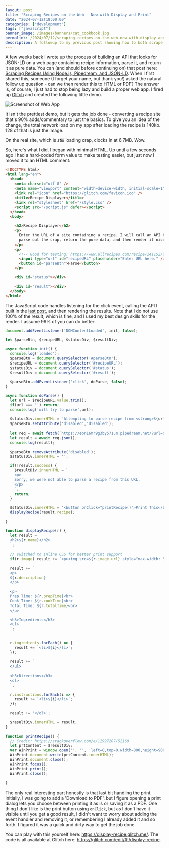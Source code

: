 ```yaml
---
layout: post
title: "Scraping Recipes on the Web - Now with Display and Print"
date: "2024-07-12T18:00:00"
categories: ["development"]
tags: ["javascript"]
banner_image: /images/banners/cat_cookbook.jpg
permalink: /2024/07/12/scraping-recipes-on-the-web-now-with-display-and-print
description: A followup to my previous post showing how to both scrape AND display recipes.
---
```


A few weeks back I wrote up the process of building an API that looks for JSON-LD on a web page containing recipe information, parse it, and return it as pure data. You can (and should before continuing on) that post here: [Scraping Recipes Using Node.js, Pipedream, and JSON-LD](https://www.raymondcamden.com/2024/06/12/scraping-recipes-using-nodejs-pipedream-and-json-ld). When I first shared this, someone (I forget your name, but thank you!) asked the natural follow up question - can we then render this to HTML or PDF? The answer is, of course, I just had to stop being lazy and build a proper web app. I fired up [Glitch](https://glitch.com) and created the following little demo.

<p>
<img src="https://static.raymondcamden.com/images/2024/07/recipe1.jpg" alt="Screenshot of Web App" class="imgborder imgcenter" loading="lazy">
</p>

It isn't the prettiest demo, but it gets the job done - converting a recipe site that's 90% adds/commentary to just the basics. To give you an idea of the change, the total network load on my app after loading the recipe is 140kb. 128 of that is just the image. 

On the real site, which is *still* loading crap, clocks in at 6.7MB. Wow. 

So, here's what I did. I began with minimal HTML. Up until a few seconds ago I had a hard-coded form value to make testing easier, but just now I moved it to an HTML comment:

```html
<!DOCTYPE html>
<html lang="en">
  <head>
    <meta charset="utf-8" />
    <meta name="viewport" content="width=device-width, initial-scale=1" />
    <link rel="icon" href="https://glitch.com/favicon.ico" />
    <title>Recipe Displayer</title>
    <link rel="stylesheet" href="/style.css" />
    <script src="/script.js" defer></script>    
  </head>
  <body>
  
    <h2>Recipe Displayer</h2>
    <p>
      Enter the URL of a site containing a recipe. I will call an API to try to
      parse out the crap, return the pure data, and then render it nicely below.
    </p>
    <p>
      <!-- Good for testing: https://www.allrecipes.com/recipe/241152/fried-chicken-wings/ -->
      <input type="url" id="recipeURL" placeholder="Enter URL here." /> 
      <button id="parseBtn">Parse</button>
    </p>

    <div id="status"></div>
    
    <div id="result"></div>
  </body>
</html>
```

The JavaScript code handles listening for the click event, calling the API I built in the [last post](https://www.raymondcamden.com/2024/06/12/scraping-recipes-using-nodejs-pipedream-and-json-ld), and then rendering the results. Note that I do not use 100% of the result, which is fine, and I used my best design skills for the render. I assume 99% of you can do better:

```js
document.addEventListener('DOMContentLoaded', init, false);

let $parseBtn, $recipeURL, $statusDiv, $resultDiv;

async function init() {
  console.log('loaded');
  $parseBtn = document.querySelector('#parseBtn');
  $recipeURL = document.querySelector('#recipeURL');
  $statusDiv = document.querySelector('#status');
  $resultDiv = document.querySelector('#result');
  
  $parseBtn.addEventListener('click', doParse, false);
}

async function doParse() {
  let url = $recipeURL.value.trim();
  if(url === '') return;
  console.log('will try to parse',url);
  
  $statusDiv.innerHTML = `Attempting to parse recipe from <strong>${url}</strong>`;
  $parseBtn.setAttribute('disabled','disabled');
  
  let req = await fetch(`https://eon16mr9g3by571.m.pipedream.net/?url=${url}`);
  let result = await req.json();
  console.log(result);
  
  $parseBtn.removeAttribute('disabled');
  $statusDiv.innerHTML = '';

  if(!result.success) {
    $resultDiv.innerHTML = `
    <p>
    Sorry, we were not able to parse a recipe from this URL.
    </p>
    `;
    return;
  }

  $statusDiv.innerHTML = '<button onClick="printRecipe()">Print This</button>';
  displayRecipe(result.recipe);
  
}

function displayRecipe(r) {
  let result = `
  <h2>${r.name}</h2>
  `;
  
  // switched to inline CSS for better print support
  if(r.image) result += `<p><img src=${r.image.url} style="max-width: 500px"></p>`;
  
  result += `
  <p>
  ${r.description}
  </p>
  
  <p>
  Prep Time: ${r.prepTime}<br>
  Cook Time: ${r.cookTime}<br>
  Total Time: ${r.totalTime}<br>
  </p>

  <h3>Ingredients</h3>
  <ul>
  `;
  
  
  r.ingredients.forEach(i => {
    result += `<li>${i}</li>`;
  });
  
  result += `
  </ul>
  
  <h3>Directions</h3>
  <ol>
  `;
  
  r.instructions.forEach(i => {
    result += `<li>${i}</li>`;
  });
  
  result += '</ol>';

  $resultDiv.innerHTML = result;
}

function printRecipe() {
  // Credit: https://stackoverflow.com/a/12997207/52160
  let prtContent = $resultDiv;
  var WinPrint = window.open('', '', 'left=0,top=0,width=800,height=900,toolbar=0,scrollbars=0,status=0');
  WinPrint.document.write(prtContent.innerHTML);
  WinPrint.document.close();
  WinPrint.focus();
  WinPrint.print();
  WinPrint.close();
  
}
```

The only real interesting part honestly is that last bit handling the print. Initially, I was going to add a 'Download to PDF', but I figure opening a print dialog lets you choose between printing it as is or saving it as a PDF. One thing I don't like is the print button using `onClick`, but as I don't have it visible until you get a good result, I didn't want to worry about adding the event handler and removing it, or remembering I already added it and so forth. I figured it was a quick and dirty way to get the job done. 

You can play with this yourself here: <https://display-recipe.glitch.me/>. The code is all available at Glitch here: <https://glitch.com/edit/#!/display-recipe>.